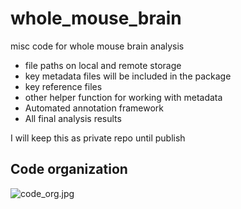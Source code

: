 # whole_mouse_brain
misc code for whole mouse brain analysis

- file paths on local and remote storage
- key metadata files will be included in the package
- key reference files
- other helper function for working with metadata
- Automated annotation framework
- All final analysis results

I will keep this as private repo until publish

## Code organization
![code_org.jpg](wmb.mindnode/QuickLook/Preview.jpg)

